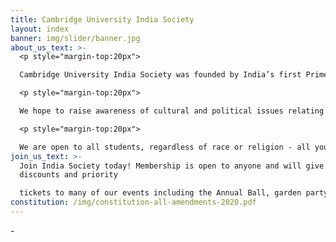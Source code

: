 ```yaml
---
title: Cambridge University India Society
layout: index
banner: img/slider/banner.jpg
about_us_text: >-
  <p style="margin-top:20px">

  Cambridge University India Society was founded by India’s first Prime Minister, the great Jawaharlal Nehru, during his time at Trinity College. It was set up to facilitate greater understanding of Indian culture within Cambridge and serves as a non-profit  dynamic, social platform for both Indian and non-Indian students alike. </p>

  <p style="margin-top:20px">

  We hope to raise awareness of cultural and political issues relating to India through our events such as academics talks, classes, film nights. We also host a variety of social events including club nights, formals, sports events, our annual garden party, and of course, our legendary Annual Ball.</p>

  <p style="margin-top:20px">

  We are open to all students, regardless of race or religion - all you need is an interest in all things Indian! From fascinating guest speakers, to exciting social events, we have something for everyone.non-profit,
join_us_text: >-
  Join India Society today! Membership is open to anyone and will give you
  discounts and priority

  tickets to many of our events including the Annual Ball, garden party, club nights, and more. Our membership will also allow you to benefit from exclusive selected partners (coming soon).</p>
constitution: /img/constitution-all-amendments-2020.pdf
---
```

\-
